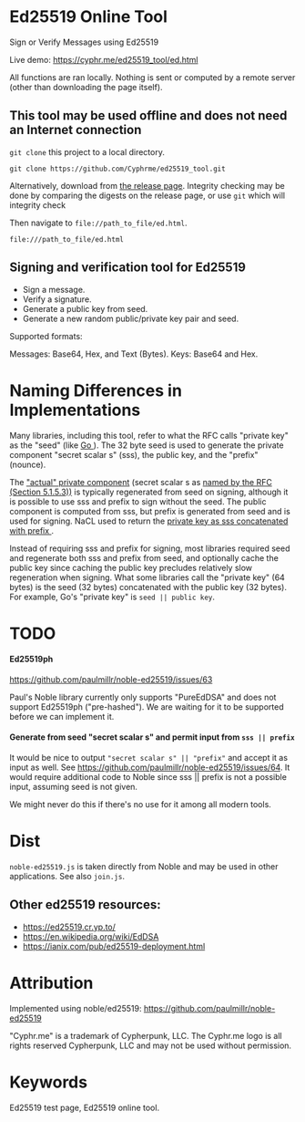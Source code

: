# Ed25519 Online Tool

Sign or Verify Messages using Ed25519

Live demo: https://cyphr.me/ed25519_tool/ed.html

All functions are ran locally.  Nothing is sent or computed by a remote server (other than downloading the page itself).


## This tool may be used offline and does not need an Internet connection

`git clone` this project to a local directory.  

```
git clone https://github.com/Cyphrme/ed25519_tool.git
```

Alternatively, download from [the release page](https://github.com/Cyphrme/ed25519_tool/releases).  Integrity checking may be done by comparing the digests on the release page, or use `git` which will integrity check

Then navigate to `file://path_to_file/ed.html`.

```
file:///path_to_file/ed.html
```

## Signing and verification tool for Ed25519


- Sign a message.
- Verify a signature.
- Generate a public key from seed.  
- Generate a new random public/private key pair and seed.

Supported formats:

Messages: Base64, Hex, and Text (Bytes).
Keys:     Base64 and Hex.



# Naming Differences in Implementations
Many libraries, including this tool, refer to what the RFC calls "private key"
as the "seed" (like [Go ](https://pkg.go.dev/crypto/ed25519)). The 32 byte seed
is used to generate the private component "secret scalar s" (sss), the public
key, and the "prefix" (nounce).

The ["actual" private component](https://github.com/paulmillr/noble-ed25519/blob/ffdc7026d70297754a825f6e991426188891d1de/index.ts#L903)
(secret scalar s as [named by the RFC (Section 5.1.5.3))](https://datatracker.ietf.org/doc/html/rfc8032#section-5.1.5") is typically
regenerated from seed on signing, although it is possible to use sss and prefix
to sign without the seed. The public component is computed from sss, but prefix
  is generated from seed and is used for signing. NaCL used to return the
[private key as sss concatenated with prefix
](https://blog.mozilla.org/warner/2011/11/29/ed25519-keys/#:~:text=%20is%20the%20private%20scalar).

Instead of requiring sss and prefix for signing, most libraries required seed
and regenerate both sss and prefix from seed, and optionally cache the public
key since caching the public key precludes relatively slow regeneration when
signing.  What some libraries call the "private key" (64 bytes) is the seed (32
bytes) concatenated with the public key (32 bytes). For example, Go's "private
key" is `seed || public key`.   


# TODO
#### Ed25519ph
https://github.com/paulmillr/noble-ed25519/issues/63

Paul's Noble library currently only supports "PureEdDSA" and does not support
Ed25519ph ("pre-hashed").  We are waiting for it to be supported before we can
implement it. 


#### Generate from seed "secret scalar s" and permit input from `sss || prefix`
It would be nice to output `"secret scalar s" || "prefix"` and accept it as
input as well.  See https://github.com/paulmillr/noble-ed25519/issues/64.  It
would require additional code to Noble since sss || prefix is not a possible
input, assuming seed is not given.  

We  might never do this if there's no use for it among all modern tools.  


# Dist
`noble-ed25519.js` is taken directly from Noble and may be used in other
applications. See also `join.js`.

## Other ed25519 resources:

- https://ed25519.cr.yp.to/
- https://en.wikipedia.org/wiki/EdDSA
- https://ianix.com/pub/ed25519-deployment.html


# Attribution
Implemented using noble/ed25519: https://github.com/paulmillr/noble-ed25519

"Cyphr.me" is a trademark of Cypherpunk, LLC. The Cyphr.me logo is all rights
reserved Cypherpunk, LLC and may not be used without permission.

# Keywords
Ed25519 test page, Ed25519 online tool.  



